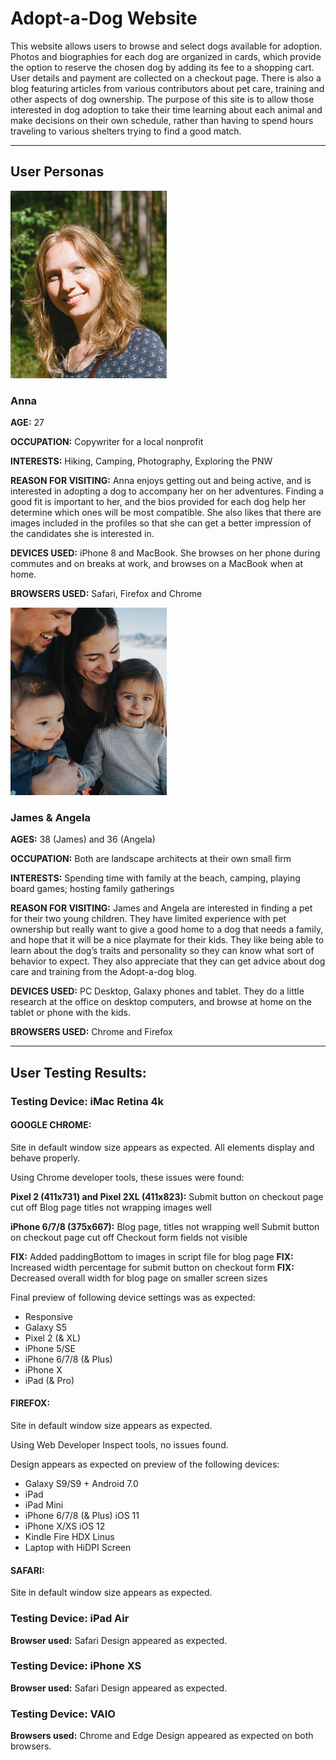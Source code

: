 # Adopt-a-Dog Website

This website allows users to browse and select dogs available for adoption.
Photos and biographies for each dog are organized in cards, which provide
the option to reserve the chosen dog by adding its fee to a shopping cart.
User details and payment are collected on a checkout page. There is also a
blog featuring articles from various contributors about pet care, training
and other aspects of dog ownership. The purpose of this site is to allow
those interested in dog adoption to take their time learning about each animal
and make decisions on their own schedule, rather than having to spend hours
traveling to various shelters trying to find a good match.  



_________________________________________

## User Personas


![Image of Anna](user-persona-anna.jpg)

### Anna


**AGE:** 27

**OCCUPATION:** Copywriter for a local nonprofit

**INTERESTS:** Hiking, Camping, Photography, Exploring the PNW

**REASON FOR VISITING:** Anna enjoys getting out and being active, and is interested
in adopting a dog to accompany her on her adventures. Finding a good fit is important to her, and the bios provided for each dog help her determine which ones will be most compatible. She also likes that there are images included in the profiles so that she can get a better impression of the candidates she is interested in.

**DEVICES USED:** iPhone 8 and MacBook. She browses on her phone during commutes and on breaks at work, and browses on a MacBook when at home.

**BROWSERS USED:** Safari, Firefox and Chrome  
  


![Image of James and Angela](user-persona-janda.jpg)

### James & Angela


**AGES:** 38 (James) and 36 (Angela)

**OCCUPATION:** Both are landscape architects at their own small firm

**INTERESTS:** Spending time with family at the beach, camping, playing board games;
hosting family gatherings

**REASON FOR VISITING:** James and Angela are interested in finding a pet for their two young children. They have limited experience with pet ownership but really
want to give a good home to a dog that needs a family, and hope that it will be
a nice playmate for their kids. They like being able to learn about the dog’s
traits and personality so they can know what sort of behavior to expect. They
also appreciate that they can get advice about dog care and training from the Adopt-a-dog blog.

**DEVICES USED:** PC Desktop, Galaxy phones and tablet. They do a little research at the office on desktop computers, and browse at home on the tablet or phone with the kids.

**BROWSERS USED:** Chrome and Firefox



_________________________________________

## User Testing Results:

### Testing Device: iMac Retina 4k


#### GOOGLE CHROME:
Site in default window size appears as expected.
All elements display and behave properly.

Using Chrome developer tools, these issues were found:

  **Pixel 2 (411x731) and Pixel 2XL (411x823):**
  Submit button on checkout page cut off
  Blog page titles not wrapping images well

  **iPhone 6/7/8 (375x667):**
  Blog page, titles not wrapping well
  Submit button on checkout page cut off
  Checkout form fields not visible

  **FIX:** Added paddingBottom to images in script file  for blog page
  **FIX:** Increased width percentage for submit button on checkout form
  **FIX:** Decreased overall width for blog page on smaller screen sizes

Final preview of following device settings was as expected:
* Responsive
* Galaxy S5
* Pixel 2 (& XL)
* iPhone 5/SE
* iPhone 6/7/8 (& Plus)
* iPhone X
* iPad (& Pro)



#### FIREFOX:
Site in default window size appears as expected.

Using Web Developer Inspect tools, no issues found.

Design appears as expected on preview of the following devices:
* Galaxy S9/S9 + Android 7.0
* iPad
* iPad Mini
* iPhone 6/7/8 (& Plus) iOS 11
* iPhone X/XS iOS 12
* Kindle Fire HDX Linus
* Laptop with HiDPI Screen



#### SAFARI:
Site in default window size appears as expected.





### Testing Device: iPad Air

**Browser used:** Safari
Design appeared as expected.






### Testing Device: iPhone XS

**Browser used:** Safari
Design appeared as expected.





### Testing Device: VAIO

**Browsers used:** Chrome and Edge
Design appeared as expected on both browsers.
